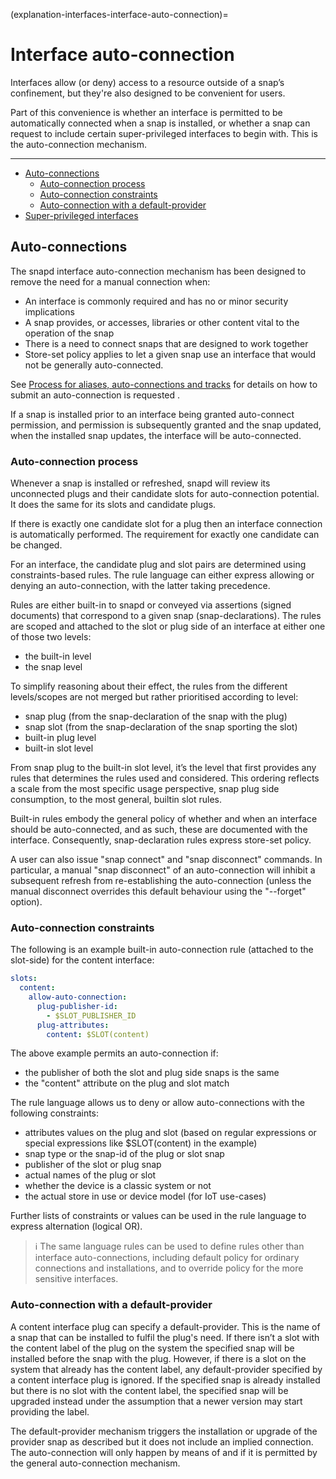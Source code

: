 (explanation-interfaces-interface-auto-connection)=
# Interface auto-connection

Interfaces allow (or deny) access to a resource outside of a snap’s confinement, but they're also designed to be convenient for users.

Part of this convenience is whether an interface is permitted to be automatically connected when a snap is installed, or whether a snap can request to include certain super-privileged interfaces to begin with. This is the auto-connection mechanism.

---

- [Auto-connections](#heading--autoconnect)
  - [Auto-connection process](#heading--process)
  - [Auto-connection constraints](#heading--constraints)
  - [Auto-connection with a default-provider](#heading--default--provider)
- [Super-privileged interfaces](#heading--super)

<h2 id='heading--autoconnect'>Auto-connections</h2>

The snapd interface auto-connection mechanism has been designed to remove the need for a manual connection when:

- An interface is commonly required and has no or minor security implications
- A snap provides, or accesses, libraries or other content vital to the operation of the snap
- There is a need to connect snaps that are designed to work together
- Store-set policy applies to let a given snap use an interface that would not be generally auto-connected. 

 See [Process for aliases, auto-connections and tracks](https://forum.snapcraft.io/t/process-for-aliases-auto-connections-and-tracks/455) for details on how to submit an auto-connection is requested .

If a snap is installed prior to an interface being granted auto-connect permission, and permission is subsequently granted and the snap updated, when the installed snap updates, the interface will be auto-connected.

<h3 id='heading--process'>Auto-connection process</h3>

Whenever a snap is installed or refreshed, snapd will review its unconnected plugs and their candidate slots for auto-connection potential. It does the same for its slots and candidate plugs.

If there is exactly one candidate slot for a plug then an interface connection is automatically performed. The requirement for exactly one candidate can be changed.

For an interface, the candidate plug and slot pairs are determined using constraints-based rules. The rule language can either express allowing or denying an auto-connection, with the latter taking precedence.

Rules are either built-in to snapd or conveyed via assertions (signed documents) that correspond to a given snap (snap-declarations). The rules are scoped and attached to the slot or plug side of an interface at either one of those two levels:

- the built-in level
- the snap level

To simplify reasoning about their effect, the rules from the different levels/scopes are not merged but rather prioritised according to level:

- snap plug (from the snap-declaration of the snap with the plug)
- snap slot (from the snap-declaration of the snap sporting the slot)
- built-in plug level
- built-in slot level

From snap plug to the built-in slot level, it’s the level that first provides any rules that determines the rules used and considered. This ordering reflects a scale from the most specific usage perspective, snap plug side consumption, to the most general, builtin slot rules.

Built-in rules embody the general policy of whether and when an interface should be auto-connected, and as such, these are documented with the interface. Consequently, snap-declaration rules express store-set policy.

A user can also issue "snap connect" and "snap disconnect" commands. In particular, a manual "snap disconnect" of an auto-connection will inhibit a subsequent refresh from re-establishing the auto-connection (unless the manual disconnect overrides this default behaviour using the "--forget" option).

<h3 id='heading--constraints'>Auto-connection constraints</h3>

The following is an example built-in auto-connection rule (attached to the slot-side) for the content interface:

```yaml
slots:
  content:
    allow-auto-connection:
      plug-publisher-id:
        - $SLOT_PUBLISHER_ID
      plug-attributes:
        content: $SLOT(content)
```

The above example permits an auto-connection if:

- the publisher of both the slot and plug side snaps is the same
- the "content" attribute on the plug and slot match

The rule language allows us to deny or allow auto-connections with the following constraints:

- attributes values on the plug and slot (based on regular expressions or special expressions like $SLOT(content) in the example)
- snap type or the snap-id of the plug or slot snap
- publisher of the slot or plug snap
- actual names of the plug or slot
- whether the device is a classic system or not
- the actual store in use or device model (for IoT use-cases)

Further lists of constraints or values can be used in the rule language to express alternation (logical OR).

> :information_source:  The same language rules can be used to define rules other than interface auto-connections, including default policy for ordinary connections and installations, and to override policy for the more sensitive interfaces.

<h3 id='heading--default-provider'>Auto-connection with a default-provider</h3>

A content interface plug can specify a default-provider. This is the name of a snap that can be installed to fulfil the plug's need. If there isn’t a slot with the content label of the plug on the system the specified snap will be installed before the snap with the plug. However, if there is a slot on the system that already has the content label, any default-provider specified by a content interface plug is ignored. If the specified snap is already installed but there is no slot with the content label, the specified snap will be upgraded instead under the assumption that a newer version may start providing the label.

The default-provider mechanism triggers the installation or upgrade of the provider snap as described but it does not include an implied connection. The auto-connection will only happen by means of and if it is permitted by the general auto-connection mechanism.

